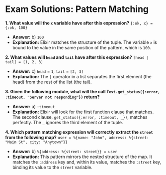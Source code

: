 # Exam Solutions: Pattern Matching

**1. What value will the `x` variable have after this expression?**
`{:ok, x} = {:ok, 100}`

- **Answer:** b) `100`
- **Explanation:** Elixir matches the structure of the tuple. The variable `x` is bound to the value in the same position of the pattern, which is `100`.

**2. What values will `head` and `tail` have after this expression?**
`[head | tail] = [1, 2, 3]`

- **Answer:** c) `head` = `1`, `tail` = `[2, 3]`
- **Explanation:** The `|` operator in a list separates the first element (the head) from the rest of the list (the tail).

**3. Given the following module, what will the call `Test.get_status({:error, :timeout, "Server not responding"})` return?**

- **Answer:** a) `:timeout`
- **Explanation:** Elixir will look for the first function clause that matches. The second clause, `get_status({:error, :timeout, _})`, matches perfectly. The `_` ignores the third element of the tuple.

**4. Which pattern matching expression will correctly extract the `street` from the following map?**
`user = %{name: "John", address: %{street: "Main St", city: "Anytown"}}`

- **Answer:** b) `%{address: %{street: street}} = user`
- **Explanation:** This pattern mirrors the nested structure of the map. It matches the `:address` key and, within its value, matches the `:street` key, binding its value to the `street` variable.